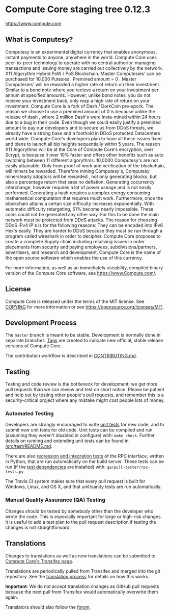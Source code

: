 Compute Core staging tree 0.12.3
===============================

https://www.compute.com


What is Computesy?
----------------

Computesy is an experimental digital currency that enables anonymous, instant payments to anyone, anywhere in the world. Compute Core uses peer-to-peer technology to operate with no central authority: managing transactions and issuing money are carried out collectively by the network. X11 Algorythm Hybrid PoW / PoS Blockchain. Master Computesies' can be purchased for 10,000  Putesies'. Premined amount = 0 . Master Computesies' will be rewarded a higher rate of return on their investment. Similar to a bond note where you recieve a return on your investment per annum at specified amounts. However, unlike bond notes, you do not recieve your investment back, only reap a high rate of return on your investment. Compute Core is a fork of Dash / DarkCoin pre-spork. The reason we choose to use a premined amount of 0 is because unlike the release of dash , where 2 million Dash's were insta-mined within 24 hours due to a bug in their code. Even though we could easily justify a premined amount to pay our developers and to secure us from DDoS threats, we already have a strong base and a foothold in DDoS protected Datacenters world wide. Compute Core's developers plan to have all these issues fixed and plans to launch all bip heights sequentially within 5 years.  The reason X11 Algorythms will be at the Core of Compute Core's encryption, over Scrypt, is because it over  10% faster and offers other benefits such as auto switching between 11 different algorythms. 10,0000 Computesy's are not easily attainable. Only from proof of work and verification of the blockchain, will miners be rewarded. Therefore mining Computesy's, Computesy miners/early adoptors will be rewarded , not only generating blocks, but also a percentage return that sees no deflation. Generating cocurrency interchange, however requires a lot of power useage and is not easily performed. Generating a hash requires a complex energy consuming mathametical computation that requires much work. Furthermore, once the blockchain attains a certan size difficulty increases exponentially. With automatic difficulty retargeting, 51% become nearly impossible. These coins could not be generated any other way. For this to be done the main network must be protected from DDoS attacks. The reason for choosing DDoS IPv4 IP's is for the following reasons: They can be encoded into IPv6 Hex's easily. They are harder to DDoS because they must be run through a program called wireshark in order to decipher. Compute Core proposes to create a complete Supply chain including resolving issues in order placements from security and paying employees, subdivisions/partners, advertisers, and research and development. Compute Core is the name of the open source software which enables the use of this currency.

For more information, as well as an immediately useability, compiled binary version of
the Compute Core software, see https://www.Compute.com/.


License
-------

Compute Core is released under the terms of the MIT license. See [COPYING](COPYING) for more
information or see https://opensource.org/licenses/MIT.

Development Process
-------------------

The `master` branch is meant to be stable. Development is normally done in separate branches.
[Tags](https://github.com/minblock/computesy/tags) are created to indicate new official,
stable release versions of Compute Core.

The contribution workflow is described in [CONTRIBUTING.md](CONTRIBUTING.md).

Testing
-------

Testing and code review is the bottleneck for development; we get more pull
requests than we can review and test on short notice. Please be patient and help out by testing
other people's pull requests, and remember this is a security-critical project where any mistake might cost people
lots of money.

### Automated Testing

Developers are strongly encouraged to write [unit tests](src/test/README.md) for new code, and to
submit new unit tests for old code. Unit tests can be compiled and run
(assuming they weren't disabled in configure) with: `make check`. Further details on running
and extending unit tests can be found in [/src/test/README.md](/src/test/README.md).

There are also [regression and integration tests](/qa) of the RPC interface, written
in Python, that are run automatically on the build server.
These tests can be run (if the [test dependencies](/qa) are installed) with: `qa/pull-tester/rpc-tests.py`

The Travis CI system makes sure that every pull request is built for Windows, Linux, and OS X, and that unit/sanity tests are run automatically.

### Manual Quality Assurance (QA) Testing

Changes should be tested by somebody other than the developer who wrote the
code. This is especially important for large or high-risk changes. It is useful
to add a test plan to the pull request description if testing the changes is
not straightforward.

Translations
------------

Changes to translations as well as new translations can be submitted to
[Compute Core's Transifex page](https://www.transifex.com/projects/p/computesy/).

Translations are periodically pulled from Transifex and merged into the git repository. See the
[translation process](doc/translation_process.md) for details on how this works.

**Important**: We do not accept translation changes as GitHub pull requests because the next
pull from Transifex would automatically overwrite them again.

Translators should also follow the [forum](https://www.Compute.ca/forum/topic/ovo-worldwide-collaboration.88/).
